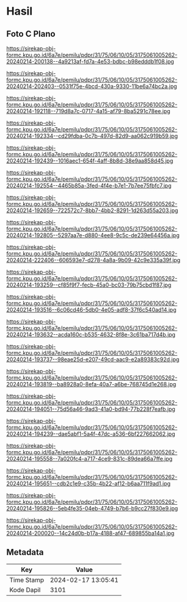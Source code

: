 # Hasil

## Foto C Plano

https://sirekap-obj-formc.kpu.go.id/6a7e/pemilu/pdpr/31/75/06/10/05/3175061005262-20240214-200138--4a9213af-fd7a-4e53-bdbc-b98edddb1f08.jpg

https://sirekap-obj-formc.kpu.go.id/6a7e/pemilu/pdpr/31/75/06/10/05/3175061005262-20240214-202403--0531f75e-4bcd-430a-9330-11be6a74bc2a.jpg

https://sirekap-obj-formc.kpu.go.id/6a7e/pemilu/pdpr/31/75/06/10/05/3175061005262-20240214-192118--719d8a7c-0717-4a15-af79-8ba5291c78ee.jpg

https://sirekap-obj-formc.kpu.go.id/6a7e/pemilu/pdpr/31/75/06/10/05/3175061005262-20240214-192334--cd29fdba-0c7b-497d-82d9-aa062c919b59.jpg

https://sirekap-obj-formc.kpu.go.id/6a7e/pemilu/pdpr/31/75/06/10/05/3175061005262-20240214-192439--1016aec1-654f-4aff-8b8d-38e9aa858d45.jpg

https://sirekap-obj-formc.kpu.go.id/6a7e/pemilu/pdpr/31/75/06/10/05/3175061005262-20240214-192554--4465b85a-3fed-4f4e-b7e1-7b7ee75fbfc7.jpg

https://sirekap-obj-formc.kpu.go.id/6a7e/pemilu/pdpr/31/75/06/10/05/3175061005262-20240214-192659--722572c7-8bb7-4bb2-8291-1d263d55a203.jpg

https://sirekap-obj-formc.kpu.go.id/6a7e/pemilu/pdpr/31/75/06/10/05/3175061005262-20240214-192805--5297aa7e-d880-4ee8-9c5c-de239e64456a.jpg

https://sirekap-obj-formc.kpu.go.id/6a7e/pemilu/pdpr/31/75/06/10/05/3175061005262-20240214-222406--606593e7-d278-4a8a-9b09-42c9e335a39f.jpg

https://sirekap-obj-formc.kpu.go.id/6a7e/pemilu/pdpr/31/75/06/10/05/3175061005262-20240214-193259--cf85f9f7-fecb-45a0-bc03-79b75cbd1f87.jpg

https://sirekap-obj-formc.kpu.go.id/6a7e/pemilu/pdpr/31/75/06/10/05/3175061005262-20240214-193516--6c06cd46-5db0-4e05-adf8-37f6c540ad14.jpg

https://sirekap-obj-formc.kpu.go.id/6a7e/pemilu/pdpr/31/75/06/10/05/3175061005262-20240214-193632--acda160c-b535-4632-8f8e-3c61ba717d4b.jpg

https://sirekap-obj-formc.kpu.go.id/6a7e/pemilu/pdpr/31/75/06/10/05/3175061005262-20240214-193737--98eae25d-e207-49cd-aac9-e2a89383c92d.jpg

https://sirekap-obj-formc.kpu.go.id/6a7e/pemilu/pdpr/31/75/06/10/05/3175061005262-20240214-193819--ba8928a0-8efa-40a7-a6be-768745d1e268.jpg

https://sirekap-obj-formc.kpu.go.id/6a7e/pemilu/pdpr/31/75/06/10/05/3175061005262-20240214-194051--75d56a46-9ad3-41a0-bd94-77b228f7eafb.jpg

https://sirekap-obj-formc.kpu.go.id/6a7e/pemilu/pdpr/31/75/06/10/05/3175061005262-20240214-194239--dae5abf1-5a4f-47dc-a536-6bf227662062.jpg

https://sirekap-obj-formc.kpu.go.id/6a7e/pemilu/pdpr/31/75/06/10/05/3175061005262-20240214-195558--7a020fc4-a717-4ce9-831c-89dea66a7ffe.jpg

https://sirekap-obj-formc.kpu.go.id/6a7e/pemilu/pdpr/31/75/06/10/05/3175061005262-20240214-195651--cdb2c1e9-c35b-4b22-af12-b6aa711f9ad1.jpg

https://sirekap-obj-formc.kpu.go.id/6a7e/pemilu/pdpr/31/75/06/10/05/3175061005262-20240214-195826--5eb4fe35-04eb-4749-b7b6-b9cc27f830e9.jpg

https://sirekap-obj-formc.kpu.go.id/6a7e/pemilu/pdpr/31/75/06/10/05/3175061005262-20240214-200020--14c24d0b-b17a-4188-af47-689855ba14a1.jpg


## Metadata

| Key        | Value               |
| ---------- | ------------------- |
| Time Stamp | 2024-02-17 13:05:41 |
| Kode Dapil | 3101                |



